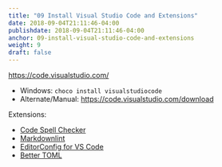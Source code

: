 ```yaml
---
title: "09 Install Visual Studio Code and Extensions"
date: 2018-09-04T21:11:46-04:00
publishdate: 2018-09-04T21:11:46-04:00
anchor: 09-install-visual-studio-code-and-extensions
weight: 9
draft: false
---
```


https://code.visualstudio.com/

* Windows: `choco install visualstudiocode`
* Alternate/Manual: https://code.visualstudio.com/download

Extensions:

* [Code Spell Checker](https://marketplace.visualstudio.com/items?itemName=streetsidesoftware.code-spell-checker)
* [Markdownlint](https://github.com/DavidAnson/vscode-markdownlint)
* [EditorConfig for VS Code](https://github.com/editorconfig/editorconfig-vscode)
* [Better TOML](https://marketplace.visualstudio.com/items?itemName=bungcip.better-toml)
